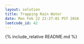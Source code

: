 ```yaml
---
layout: solution
title: Trapping Rain Water
date: Mon Feb 22 22:27:01 PST 2016
leetcode_id: 42
---
```

{% include_relative README.md %}
